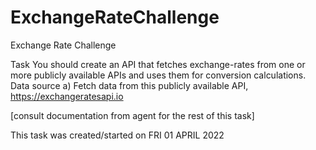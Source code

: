 # ExchangeRateChallenge
Exchange Rate Challenge

Task
You should create an API that fetches exchange-rates from one or more publicly available APIs and uses them for conversion calculations.
Data source
   a) Fetch data from this publicly available API, https://exchangeratesapi.io

[consult documentation from agent for the rest of this task]

This task was created/started on FRI 01 APRIL 2022
   
